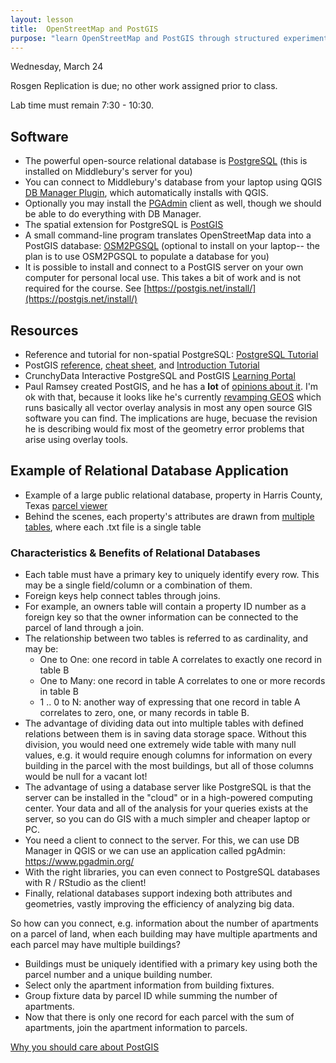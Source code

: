 ```yaml
---
layout: lesson
title:  OpenStreetMap and PostGIS
purpose: "learn OpenStreetMap and PostGIS through structured experimentation"
---
```


Wednesday, March 24

Rosgen Replication is due; no other work assigned prior to class.

Lab time must remain 7:30 - 10:30.

## Software
  
- The powerful open-source relational database is [PostgreSQL](https://www.postgresql.org/) (this is installed on Middlebury's server for you)
- You can connect to Middlebury's database from your laptop using QGIS [DB Manager Plugin](https://docs.qgis.org/3.16/en/docs/user_manual/plugins/core_plugins/plugins_db_manager.html), which automatically installs with QGIS.
- Optionally you may install the [PGAdmin](https://www.pgadmin.org/) client as well, though we should be able to do everything with DB Manager.
- The spatial extension for PostgreSQL is [PostGIS](https://postgis.net/)
- A small command-line program translates OpenStreetMap data into a PostGIS database: [OSM2PGSQL](https://osm2pgsql.org/) (optional to install on your laptop-- the plan is to use OSM2PGSQL to populate a database for you)
- It is possible to install and connect to a PostGIS server on your own computer for personal local use. This takes a bit of work and is not required for the course. See [https://postgis.net/install/](https://postgis.net/install/)

## Resources

- Reference and tutorial for non-spatial PostgreSQL: [PostgreSQL Tutorial](http://www.postgresqltutorial.com/)
- PostGIS [reference](https://postgis.net/docs/reference.html), [cheat sheet](https://www.postgis.us/downloads/postgis20_cheatsheet.html), and [Introduction Tutorial](https://postgis.net/workshops/postgis-intro/)
- CrunchyData Interactive PostgreSQL and PostGIS [Learning Portal](https://learn.crunchydata.com/postgis)
- Paul Ramsey created PostGIS, and he has a **lot** of [opinions about it](http://blog.cleverelephant.ca/). I'm ok with that, because it looks like he's currently [revamping GEOS](http://blog.cleverelephant.ca/2020/12/waiting-postgis-31-3.html) which runs basically all vector overlay analysis in most any open source GIS software you can find. The implications are huge, becuase the revision he is describing would fix most of the geometry error problems that arise using overlay tools.

## Example of Relational Database Application

- Example of a large public relational database, property in Harris County, Texas [parcel viewer](https://arcweb.hcad.org/parcelviewer/)
- Behind the scenes, each property's attributes are drawn from [multiple tables](http://pdata.hcad.org/download/index.html), where each .txt file is a single table

### Characteristics & Benefits of Relational Databases

- Each table must have a primary key to uniquely identify every row. This may be a single field/column or a combination of them.
- Foreign keys help connect tables through joins.
- For example, an owners table will contain a property ID number as a foreign key so that the owner information can be connected to the parcel of land through a join.
- The relationship between two tables is referred to as cardinality, and may be:
  - One to One: one record in table A correlates to exactly one record in table B
  - One to Many: one record in table A correlates to one or more records in table B
  - 1 .. 0 to N: another way of expressing that one record in table A correlates to zero, one, or many records in table B.
- The advantage of dividing data out into multiple tables with defined relations between them is in saving data storage space. Without this division, you would need one extremely wide table with many null values, e.g. it would require enough columns for information on every building in the parcel with the most buildings, but all of those columns would be null for a vacant lot!
- The advantage of using a database server like PostgreSQL is that the server can be installed in the "cloud" or in a high-powered computing center. Your data and all of the analysis for your queries exists at the server, so you can do GIS with a much simpler and cheaper laptop or PC.
- You need a client to connect to the server. For this, we can use DB Manager in QGIS or we can use an application called pgAdmin: https://www.pgadmin.org/
- With the right libraries, you can even connect to PostgreSQL databases with R / RStudio as the client!
- Finally, relational databases support indexing both attributes and geometries, vastly improving the efficiency of analyzing big data.

So how can you connect, e.g. information about the number of apartments on a parcel of land, when each building may have multiple apartments and each parcel may have multiple buildings?

- Buildings must be uniquely identified with a primary key using both the parcel number and a unique building number.
- Select only the apartment information from building fixtures.
- Group fixture data by parcel ID while summing the number of apartments.
- Now that there is only one record for each parcel with the sum of apartments, join the apartment information to parcels.

[Why you should care about PostGIS](https://medium.com/@tjukanov/why-should-you-care-about-postgis-a-gentle-introduction-to-spatial-databases-9eccd26bc42b)







